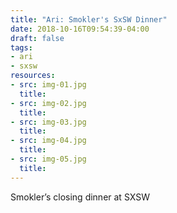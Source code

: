 ```yaml
---
title: "Ari: Smokler's SxSW Dinner"
date: 2018-10-16T09:54:39-04:00
draft: false
tags:
- ari
- sxsw
resources:
- src: img-01.jpg
  title:
- src: img-02.jpg
  title:
- src: img-03.jpg
  title:
- src: img-04.jpg
  title:
- src: img-05.jpg
  title:
---
```


Smokler’s closing dinner at SXSW
